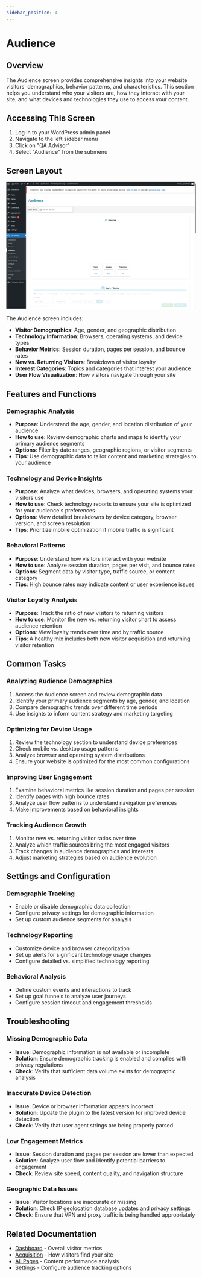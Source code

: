 ```yaml
---
sidebar_position: 4
---
```


# Audience

## Overview
The Audience screen provides comprehensive insights into your website visitors' demographics, behavior patterns, and characteristics. This section helps you understand who your visitors are, how they interact with your site, and what devices and technologies they use to access your content.

## Accessing This Screen
1. Log in to your WordPress admin panel
2. Navigate to the left sidebar menu
3. Click on "QA Advisor"
4. Select "Audience" from the submenu

## Screen Layout
![Audience Overview](./images/screen-audience-overview.png)

The Audience screen includes:
- **Visitor Demographics**: Age, gender, and geographic distribution
- **Technology Information**: Browsers, operating systems, and device types
- **Behavior Metrics**: Session duration, pages per session, and bounce rates
- **New vs. Returning Visitors**: Breakdown of visitor loyalty
- **Interest Categories**: Topics and categories that interest your audience
- **User Flow Visualization**: How visitors navigate through your site

## Features and Functions

### Demographic Analysis
- **Purpose**: Understand the age, gender, and location distribution of your audience
- **How to use**: Review demographic charts and maps to identify your primary audience segments
- **Options**: Filter by date ranges, geographic regions, or visitor segments
- **Tips**: Use demographic data to tailor content and marketing strategies to your audience

### Technology and Device Insights
- **Purpose**: Analyze what devices, browsers, and operating systems your visitors use
- **How to use**: Check technology reports to ensure your site is optimized for your audience's preferences
- **Options**: View detailed breakdowns by device category, browser version, and screen resolution
- **Tips**: Prioritize mobile optimization if mobile traffic is significant

### Behavioral Patterns
- **Purpose**: Understand how visitors interact with your website
- **How to use**: Analyze session duration, pages per visit, and bounce rates
- **Options**: Segment data by visitor type, traffic source, or content category
- **Tips**: High bounce rates may indicate content or user experience issues

### Visitor Loyalty Analysis
- **Purpose**: Track the ratio of new visitors to returning visitors
- **How to use**: Monitor the new vs. returning visitor chart to assess audience retention
- **Options**: View loyalty trends over time and by traffic source
- **Tips**: A healthy mix includes both new visitor acquisition and returning visitor retention

## Common Tasks

### Analyzing Audience Demographics
1. Access the Audience screen and review demographic data
2. Identify your primary audience segments by age, gender, and location
3. Compare demographic trends over different time periods
4. Use insights to inform content strategy and marketing targeting

### Optimizing for Device Usage
1. Review the technology section to understand device preferences
2. Check mobile vs. desktop usage patterns
3. Analyze browser and operating system distributions
4. Ensure your website is optimized for the most common configurations

### Improving User Engagement
1. Examine behavioral metrics like session duration and pages per session
2. Identify pages with high bounce rates
3. Analyze user flow patterns to understand navigation preferences
4. Make improvements based on behavioral insights

### Tracking Audience Growth
1. Monitor new vs. returning visitor ratios over time
2. Analyze which traffic sources bring the most engaged visitors
3. Track changes in audience demographics and interests
4. Adjust marketing strategies based on audience evolution

## Settings and Configuration

### Demographic Tracking
- Enable or disable demographic data collection
- Configure privacy settings for demographic information
- Set up custom audience segments for analysis

### Technology Reporting
- Customize device and browser categorization
- Set up alerts for significant technology usage changes
- Configure detailed vs. simplified technology reporting

### Behavioral Analysis
- Define custom events and interactions to track
- Set up goal funnels to analyze user journeys
- Configure session timeout and engagement thresholds

## Troubleshooting

### Missing Demographic Data
- **Issue**: Demographic information is not available or incomplete
- **Solution**: Ensure demographic tracking is enabled and complies with privacy regulations
- **Check**: Verify that sufficient data volume exists for demographic analysis

### Inaccurate Device Detection
- **Issue**: Device or browser information appears incorrect
- **Solution**: Update the plugin to the latest version for improved device detection
- **Check**: Verify that user agent strings are being properly parsed

### Low Engagement Metrics
- **Issue**: Session duration and pages per session are lower than expected
- **Solution**: Analyze user flow and identify potential barriers to engagement
- **Check**: Review site speed, content quality, and navigation structure

### Geographic Data Issues
- **Issue**: Visitor locations are inaccurate or missing
- **Solution**: Check IP geolocation database updates and privacy settings
- **Check**: Ensure that VPN and proxy traffic is being handled appropriately

## Related Documentation
- [Dashboard](./01-dashboard.md) - Overall visitor metrics
- [Acquisition](./05-acquisition.md) - How visitors find your site
- [All Pages](./08-all-pages.md) - Content performance analysis
- [Settings](./11-settings.md) - Configure audience tracking options
